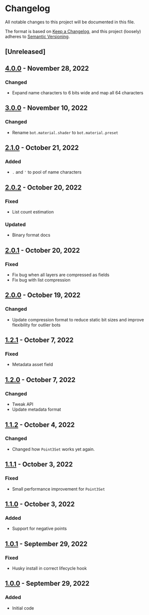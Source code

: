 # Changelog

All notable changes to this project will be documented in this file.

The format is based on [Keep a Changelog](https://keepachangelog.com/en/1.0.0/),
and this project (loosely) adheres to [Semantic Versioning](https://semver.org/spec/v2.0.0.html).

## [Unreleased]

## [4.0.0](https://github.com/animavirtuality/onlybots-core/compare/3.0.0...4.0.0) - November 28, 2022
### Changed
* Expand name characters to 6 bits wide and map all 64 characters

## [3.0.0](https://github.com/animavirtuality/onlybots-core/compare/2.1.0...3.0.0) - November 10, 2022
### Changed
* Rename `bot.material.shader` to `bot.material.preset`

## [2.1.0](https://github.com/animavirtuality/onlybots-core/compare/2.0.2...2.1.0) - October 21, 2022
### Added
* `.` and `'` to pool of name characters

## [2.0.2](https://github.com/animavirtuality/onlybots-core/compare/2.0.1...2.0.2) - October 20, 2022
### Fixed
* List count estimation
### Updated
* Binary format docs

## [2.0.1](https://github.com/animavirtuality/onlybots-core/compare/2.0.0...2.0.1) - October 20, 2022
### Fixed
* Fix bug when all layers are compressed as fields
* Fix bug with list compression

## [2.0.0](https://github.com/animavirtuality/onlybots-core/compare/1.2.1...2.0.0) - October 19, 2022
### Changed
* Update compression format to reduce static bit sizes and improve flexibility for outlier bots

## [1.2.1](https://github.com/animavirtuality/onlybots-core/compare/1.2.0...1.2.1) - October 7, 2022
### Fixed
* Metadata asset field

## [1.2.0](https://github.com/animavirtuality/onlybots-core/compare/1.1.2...1.2.0) - October 7, 2022
### Changed
* Tweak API
* Update metadata format

## [1.1.2](https://github.com/animavirtuality/onlybots-core/compare/1.1.1...1.1.2) - October 4, 2022
### Changed
* Changed how `Point3Set` works yet again.

## [1.1.1](https://github.com/animavirtuality/onlybots-core/compare/1.1.0...1.1.1) - October 3, 2022
### Fixed
* Small performance improvement for `Point3Set`

## [1.1.0](https://github.com/animavirtuality/onlybots-core/compare/1.0.1...1.1.0) - October 3, 2022
### Added
* Support for negative points

## [1.0.1](https://github.com/animavirtuality/onlybots-core/compare/1.0.0...1.0.1) - September 29, 2022
### Fixed
* Husky install in correct lifecycle hook

## [1.0.0](https://github.com/animavirtuality/onlybots-core/compare/0.0.1...1.0.0) - September 29, 2022
### Added
* Initial code